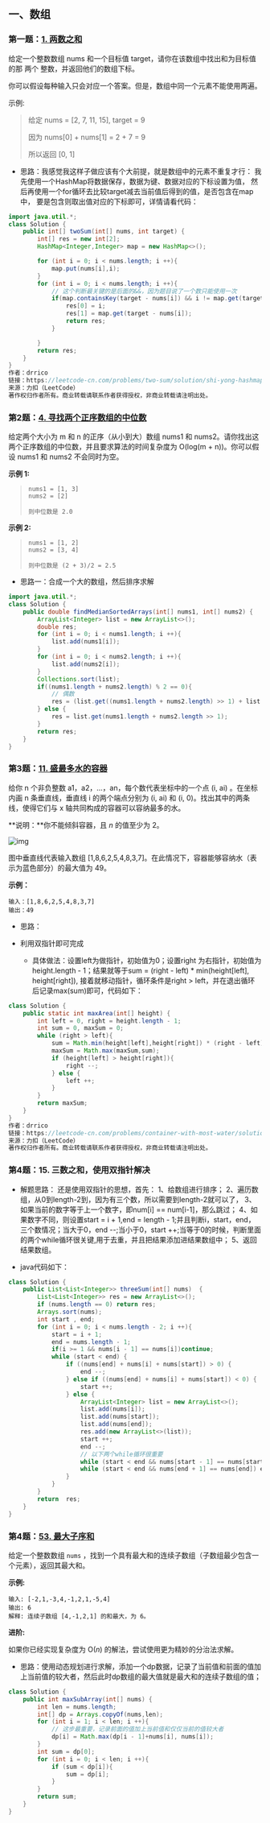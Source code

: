 ## 一、数组

### 第一题：[1. 两数之和](https://leetcode-cn.com/problems/two-sum/)

给定一个整数数组 nums 和一个目标值 target，请你在该数组中找出和为目标值的那 两个 整数，并返回他们的数组下标。

你可以假设每种输入只会对应一个答案。但是，数组中同一个元素不能使用两遍。

示例:

> 给定 nums = [2, 7, 11, 15], target = 9
>
> 因为 nums[0] + nums[1] = 2 + 7 = 9
>
> 所以返回 [0, 1]

- 思路：我感觉我这样子做应该有个大前提，就是数组中的元素不重复才行：
  我先使用一个HashMap将数据保存，数据为键、数据对应的下标设置为值，
  然后再使用一个for循环去比较target减去当前值后得到的值，是否包含在map中，
  要是包含则取出值对应的下标即可，详情请看代码：

```java
import java.util.*;
class Solution {
    public int[] twoSum(int[] nums, int target) {
        int[] res = new int[2];
        HashMap<Integer,Integer> map = new HashMap<>();

        for (int i = 0; i < nums.length; i ++){
            map.put(nums[i],i);
        }
        for (int i = 0; i < nums.length; i ++){
            // 这个判断最关键的是后面的&&，因为题目说了一个数只能使用一次
            if(map.containsKey(target - nums[i]) && i != map.get(target - nums[i])){
                res[0] = i;
                res[1] = map.get(target - nums[i]);
                return res;
            }

        }
        return res;
    }
}
作者：drrico
链接：https://leetcode-cn.com/problems/two-sum/solution/shi-yong-hashmapde-zuo-fa-by-drrico/
来源：力扣（LeetCode）
著作权归作者所有。商业转载请联系作者获得授权，非商业转载请注明出处。
```





### 第2题：[4. 寻找两个正序数组的中位数](https://leetcode-cn.com/problems/median-of-two-sorted-arrays/)

给定两个大小为 m 和 n 的正序（从小到大）数组 nums1 和 nums2。请你找出这两个正序数组的中位数，并且要求算法的时间复杂度为 O(log(m + n))。你可以假设 nums1 和 nums2 不会同时为空。

**示例 1:**

> ```
> nums1 = [1, 3]
> nums2 = [2]
> 
> 则中位数是 2.0
> ```

**示例 2:**

> ```
> nums1 = [1, 2]
> nums2 = [3, 4]
> 
> 则中位数是 (2 + 3)/2 = 2.5
> ```



- 思路一：合成一个大的数组，然后排序求解

```java
import java.util.*;
class Solution {
    public double findMedianSortedArrays(int[] nums1, int[] nums2) {
        ArrayList<Integer> list = new ArrayList<>();
        double res;
        for (int i = 0; i < nums1.length; i ++){
            list.add(nums1[i]);
        }
        for (int i = 0; i < nums2.length; i ++){
            list.add(nums2[i]);
        }
        Collections.sort(list);
        if((nums1.length + nums2.length) % 2 == 0){
            // 偶数
            res = (list.get((nums1.length + nums2.length) >> 1) + list.get((nums1.length + nums2.length - 1) >> 1))  / 2.0;
        } else {
            res = list.get(nums1.length + nums2.length >> 1);
        }
        return res;
    }
}
```

### 第3题：[11. 盛最多水的容器](https://leetcode-cn.com/problems/container-with-most-water/)

给你 n 个非负整数 a1，a2，...，an，每个数代表坐标中的一个点 (i, ai) 。在坐标内画 n 条垂直线，垂直线 i 的两个端点分别为 (i, ai) 和 (i, 0)。找出其中的两条线，使得它们与 x 轴共同构成的容器可以容纳最多的水。

**说明：**你不能倾斜容器，且 *n* 的值至少为 2。

 ![img](https://aliyun-lc-upload.oss-cn-hangzhou.aliyuncs.com/aliyun-lc-upload/uploads/2018/07/25/question_11.jpg)

图中垂直线代表输入数组 [1,8,6,2,5,4,8,3,7]。在此情况下，容器能够容纳水（表示为蓝色部分）的最大值为 49。

**示例：**

```
输入：[1,8,6,2,5,4,8,3,7]
输出：49
```

- 思路：

- 利用双指针即可完成
  - 具体做法：设置left为做指针，初始值为0；设置right 为右指针，初始值为height.length - 1；结果就等于sum = (right - left) * min(height[left], height[right]), 接着就移动指针，循环条件是right > left，并在退出循环后记录max(sum)即可，代码如下：

```java
class Solution {
    public static int maxArea(int[] height) {
        int left = 0, right = height.length - 1;
        int sum = 0, maxSum = 0;
        while (right > left){
            sum = Math.min(height[left],height[right]) * (right - left);
            maxSum = Math.max(maxSum,sum);
            if (height[left] > height[right]){
                right --;
            } else {
                left ++;
            }
        }
        return maxSum;
    }
}
作者：drrico
链接：https://leetcode-cn.com/problems/container-with-most-water/solution/11-sheng-zui-duo-shui-de-rong-qi-shuang-zhi-zhen-j/
来源：力扣（LeetCode）
著作权归作者所有。商业转载请联系作者获得授权，非商业转载请注明出处。
```









### 第4题：15. 三数之和，使用双指针解决

- 解题思路：
  还是使用双指针的思想，首先：
  1、给数组进行排序；
  2、遍历数组，从0到length-2到，因为有三个数，所以需要到length-2就可以了，
  3、如果当前的数字等于上一个数字，即num[i] == num[i-1]，那么跳过；
  4、如果数字不同，则设置start = i + 1,end = length - 1;并且判断i，start，end，三个数情况；当大于0，end --;当小于0，start ++;当等于0的时候，判断里面的两个while循环很关键,用于去重，并且把结果添加进结果数组中；
  5、返回结果数组。

- java代码如下：

```java
class Solution {
    public List<List<Integer>> threeSum(int[] nums)  {
        List<List<Integer>> res = new ArrayList<>();
        if (nums.length == 0) return res;
        Arrays.sort(nums);
        int start , end;
        for (int i = 0; i < nums.length - 2; i ++){
            start = i + 1;
            end = nums.length - 1;
            if(i >= 1 && nums[i - 1] == nums[i])continue;
            while (start < end) {
                if ((nums[end] + nums[i] + nums[start]) > 0) {
                    end --;
                } else if ((nums[end] + nums[i] + nums[start]) < 0) {
                    start ++;
                } else {
                    ArrayList<Integer> list = new ArrayList<>();
                    list.add(nums[i]);
                    list.add(nums[start]);
                    list.add(nums[end]);
                    res.add(new ArrayList<>(list));
                    start ++;
                    end --;
                    // 以下两个while循环很重要
                    while (start < end && nums[start - 1] == nums[start]) start  ++;
                    while (start < end && nums[end + 1] == nums[end]) end  --;
                }
            }
        }
        return  res;
    }
}
```

###  第4题：[53. 最大子序和](https://leetcode-cn.com/problems/maximum-subarray/)

给定一个整数数组 `nums` ，找到一个具有最大和的连续子数组（子数组最少包含一个元素），返回其最大和。

**示例:**

```
输入: [-2,1,-3,4,-1,2,1,-5,4]
输出: 6
解释: 连续子数组 [4,-1,2,1] 的和最大，为 6。
```

**进阶:**

如果你已经实现复杂度为 O(*n*) 的解法，尝试使用更为精妙的分治法求解。

- 思路：使用动态规划进行求解，添加一个dp数据，记录了当前值和前面的值加上当前值的较大者，然后此时dp数组的最大值就是最大和的连续子数组的值；

```java
class Solution {
    public int maxSubArray(int[] nums) {
        int len = nums.length;
        int[] dp = Arrays.copyOf(nums,len);
        for (int i = 1; i < len; i ++){
            // 这步最重要，记录前面的值加上当前值和仅仅当前的值较大者
            dp[i] = Math.max(dp[i - 1]+nums[i], nums[i]);
        }
        int sum = dp[0];
        for (int i = 0; i < len; i ++){
            if (sum < dp[i]){
                sum = dp[i];
            }
        }
        return sum;
    }
}
```

